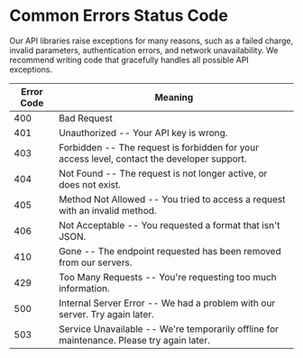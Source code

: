 # Common Errors Status Code

Our API libraries raise exceptions for many reasons, such as a failed charge, invalid parameters, authentication errors, and network unavailability. We recommend writing code that gracefully handles all possible API exceptions.


Error Code | Meaning
---------- | -------
400 | Bad Request
401 | Unauthorized -- Your API key is wrong.
403 | Forbidden -- The request is forbidden for your access level, contact the developer support.
404 | Not Found -- The request is not longer active, or does not exist.
405 | Method Not Allowed -- You tried to access a request with an invalid method.
406 | Not Acceptable -- You requested a format that isn't JSON.
410 | Gone -- The endpoint requested has been removed from our servers.
429 | Too Many Requests -- You're requesting too much information.
500 | Internal Server Error -- We had a problem with our server. Try again later.
503 | Service Unavailable -- We're temporarily offline for maintenance. Please try again later.
